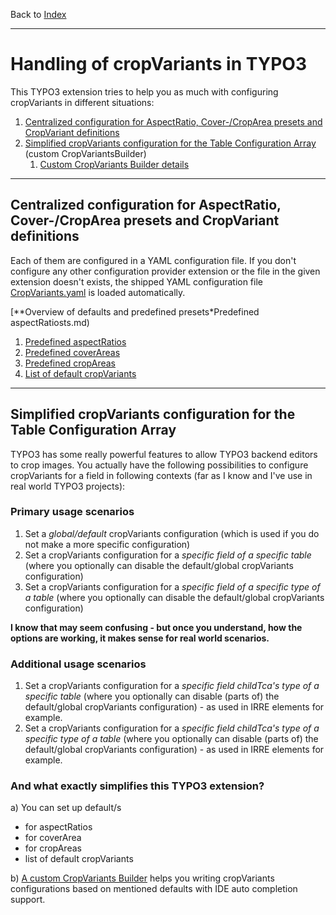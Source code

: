 Back to [Index](Index.md)

---

# Handling of cropVariants in TYPO3

This TYPO3 extension tries to help you as much with configuring
cropVariants in different situations:

1. [Centralized configuration for AspectRatio, Cover-/CropArea presets and CropVariant definitions](#centralized-configuration-for-aspectratio-cover-croparea-presets-and-cropvariant-definitions)
2. [Simplified cropVariants configuration for the Table Configuration Array](simplified-cropvariants-configuration-for-the-table-configuration-array)
   (custom CropVariantsBuilder)
   1. [Custom CropVariants Builder details](CropVariantsBuilder.md)

---

## Centralized configuration for AspectRatio, Cover-/CropArea presets and CropVariant definitions

Each of them are configured in a YAML configuration file. If you don't
configure any other configuration provider extension or the file in the
given extension doesn't exists, the shipped YAML configuration file
[CropVariants.yaml](../../../Configuration/ImageManipulation/CropVariants.yaml)
is loaded automatically.

[**Overview of defaults and predefined presets*Predefined aspectRatiosts.md)

1. [Predefined aspectRatios](DefaultsAndPresets.md#predefined-aspectratios)
2. [Predefined coverAreas](DefaultsAndPresets.md#predefined-coverareas)
3. [Predefined cropAreas](DefaultsAndPresets.md#predefined-cropareas)
4. [List of default cropVariants](DefaultsAndPresets.md)


---

## Simplified cropVariants configuration for the Table Configuration Array

TYPO3 has some really powerful features to allow TYPO3 backend editors
to crop images. You actually have the following possibilities to
configure cropVariants for a field in following contexts (far as I know
and I've use in real world TYPO3 projects):

### Primary usage scenarios

1. Set a *global/default* cropVariants configuration (which is used if
   you do not make a more specific configuration)
2. Set a cropVariants configuration for a *specific field of a specific
   table* (where you optionally can disable the default/global
   cropVariants configuration)
3. Set a cropVariants configuration for a *specific field of a specific
   type of a table* (where you optionally can disable the default/global
   cropVariants configuration)

**I know that may seem confusing - but once you understand, how the
options are working, it makes sense for real world scenarios.**

### Additional usage scenarios

1. Set a cropVariants configuration for a *specific field childTca's
   type of a specific table* (where you optionally can disable (parts
   of) the default/global cropVariants configuration) - as used in IRRE
   elements for example.
2. Set a cropVariants configuration for a *specific field childTca's
   type of a specific type of a table* (where you optionally can disable
   (parts of) the default/global cropVariants configuration) - as used
   in IRRE elements for example.

### And what exactly simplifies this TYPO3 extension?

a) You can set up default/s
* for aspectRatios
* for coverArea
* for cropAreas
* list of default cropVariants

b) [A custom CropVariants Builder](CropVariantsBuilder.md) helps you
writing cropVariants configurations based on mentioned defaults with IDE
auto completion support.

